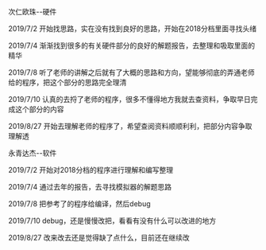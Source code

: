 次仁欧珠--硬件

2019/7/2  开始找思路，实在没有找到良好的思路，开始在2018分档里面寻找头绪

2019/7/4  渐渐找到很多的有关硬件部分的良好的解题报告，去整理和吸取里面的精华

2019/7/8  听了老师的讲解之后就有了大概的思路和方向，望能够彻底的弄通老师给的程序，把这个部分的思路完全理清

2019/7/10 认真的去捋了老师的程序，很多不懂得地方我就去查资料，争取早日完成这个部分的内容

2019/8/27 开始去理解老师的程序了，希望查阅资料顺顺利利，把部分内容争取理解透

永青达杰--软件

2019/7/2  开始对2018分档的程序进行理解和编写整理

2019/7/4  通过去年的报告，去寻找模拟器的解题思路

2019/7/8  把参考了的程序给编译，然后debug

2019/7/10 debug，还是慢慢改把，看看有没有什么可以改进的地方

2019/8/27 改来改去还是觉得缺了点什么，目前还在继续改
